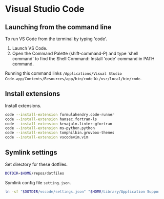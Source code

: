 Visual Studio Code
==================

Launching from the command line
-------------------------------

To run VS Code from the terminal by typing 'code'.

1. Launch VS Code.
2. Open the Command Palette (shift-command-P) and type 'shell command' to find the Shell Command: Install 'code' command in PATH command.

Running this command links `/Applications/Visual Studio Code.app/Contents/Resources/app/bin/code` to `/usr/local/bin/code`.

Install extensions
------------------

Install extensions.

```bash
code --install-extension formulahendry.code-runner
code --install-extension hansec.fortran-ls
code --install-extension krvajalm.linter-gfortran
code --install-extension ms-python.python
code --install-extension tomphilbin.gruvbox-themes
code --install-extension vscodevim.vim
```

Symlink settings
----------------

Set directory for these dotfiles.

```bash
DOTDIR=$HOME/repos/dotfiles
```

Symlink config file `setting.json`.

```bash
ln -sf "$DOTDIR/vscode/settings.json" "$HOME/Library/Application Support/Code/User/settings.json"
```

